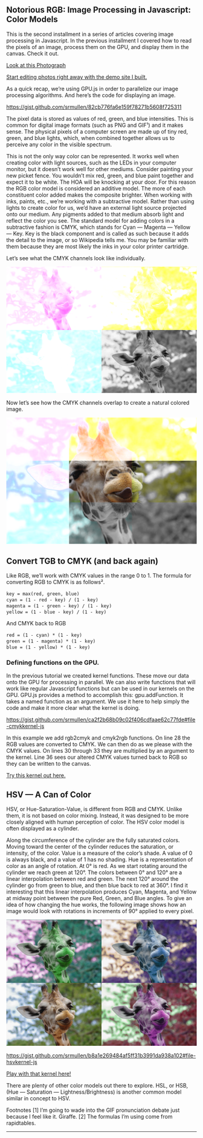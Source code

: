 Notorious RGB: Image Processing in Javascript: Color Models
-------------

This is the second installment in a series of articles covering image processing in Javascript. In the previous installment I covered how to read the pixels of an image, process them on the GPU, and display them in the canvas. Check it out.

[Look at this Photograph](https://medium.com/@srmullen13/look-at-this-photograph-9713d43f79ac)

[Start editing photos right away with the demo site I built.](https://srmullen.github.io/color_kernels/)

As a quick recap, we’re using GPU.js in order to parallelize our image processing algorithms. And here’s the code for displaying an image.

https://gist.github.com/srmullen/82cb776fa6e159f78271b5608f725311

The pixel data is stored as values of red, green, and blue intensities. This is common for digital image formats (such as PNG and GIF¹) and it makes sense. The physical pixels of a computer screen are made up of tiny red, green, and blue lights, which, when combined together allows us to perceive any color in the visible spectrum.

This is not the only way color can be represented. It works well when creating color with light sources, such as the LEDs in your computer monitor, but it doesn’t work well for other mediums. Consider painting your new picket fence. You wouldn’t mix red, green, and blue paint together and expect it to be white. The HOA will be knocking at your door. For this reason the RGB color model is considered an additive model. The more of each constituent color added makes the composite brighter.
When working with inks, paints, etc., we’re working with a subtractive model. Rather than using lights to create color for us, we’d have an external light source projected onto our medium. Any pigments added to that medium absorb light and reflect the color you see. The standard model for adding colors in a subtractive fashion is CMYK, which stands for Cyan — Magenta — Yellow — Key. Key is the black component and is called as such because it adds the detail to the image, or so Wikipedia tells me. You may be familiar with them because they are most likely the inks in your color printer cartridge.

Let’s see what the CMYK channels look like individually.

![CMYK Channels: bottom-left = cyan, top-left = magenta, top-right = yellow, bottom-right = key](/images/cmyk_giraffe.png)

Now let’s see how the CMYK channels overlap to create a natural colored image.

![Center contains all CMYK channels.](/images/cmyk_overlap_giraffe.png)

## Convert TGB to CMYK (and back again)

Like RGB, we’ll work with CMYK values in the range 0 to 1. The formula for converting RGB to CMYK is as follows².
```
key = max(red, green, blue)
cyan = (1 - red - key) / (1 - key)
magenta = (1 - green - key) / (1 - key)
yellow = (1 - blue - key) / (1 - key)
```
And CMYK back to RGB

```
red = (1 - cyan) * (1 - key)
green = (1 - magenta) * (1 - key)
blue = (1 - yellow) * (1 - key)
```

### Defining functions on the GPU.

In the previous tutorial we created kernel functions. These move our data onto the GPU for processing in parallel. We can also write functions that will work like regular Javascript functions but can be used in our kernels on the GPU. GPU.js provides a method to accomplish this: gpu.addFunction. It takes a named function as an argument. We use it here to help simply the code and make it more clear what the kernel is doing.

https://gist.github.com/srmullen/ca2f2b68b09c02f406cdfaae62c77fde#file-cmykkernel-js

In this example we add rgb2cmyk and cmyk2rgb functions. On line 28 the RGB values are converted to CMYK. We can then do as we please with the CMYK values. On lines 30 through 33 they are multiplied by an argument to the kernel. Line 36 sees our altered CMYK values turned back to RGB so they can be written to the canvas.

[Try this kernel out here.](https://srmullen.github.io/color_kernels/?mode=cmyk)

## HSV — A Can of Color

HSV, or Hue-Saturation-Value, is different from RGB and CMYK. Unlike them, it is not based on color mixing. Instead, it was designed to be more closely aligned with human perception of color. The HSV color model is often displayed as a cylinder.

Along the circumference of the cylinder are the fully saturated colors. Moving toward the center of the cylinder reduces the saturation, or intensity, of the color. Value is a measure of the color’s shade. A value of 0 is always black, and a value of 1 has no shading.
Hue is a representation of color as an angle of rotation. At 0° is red. As we start rotating around the cylinder we reach green at 120°. The colors between 0° and 120° are a linear interpolation between red and green. The next 120° around the cylinder go from green to blue, and then blue back to red at 360°. I find it interesting that this linear interpolation produces Cyan, Magenta, and Yellow at midway point between the pure Red, Green, and Blue angles.
To give an idea of how changing the hue works, the following image shows how an image would look with rotations in increments of 90° applied to every pixel.

![Hue Rotation: bottom-left = 0°, top-left = 90°, top-right = 180°, bottom-right = 270°](/images/hsv_rotation_giraffe.png)

https://gist.github.com/srmullen/b8a1e269484af5ff31b3991da938a102#file-hsvkernel-js

[Play with that kernel here!](https://srmullen.github.io/color_kernels/?mode=hsv)

There are plenty of other color models out there to explore. HSL, or HSB, (Hue — Saturation — Lightness/Brightness) is another common model similar in concept to HSV.

Footnotes
[1] I’m going to wade into the GIF pronunciation debate just because I feel like it. Giraffe.
[2] The formulas I’m using come from rapidtables.

-------------------------------------------------------------------------------------

